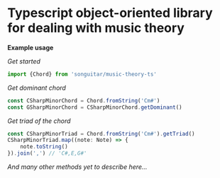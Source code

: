 # Typescript object-oriented library for dealing with music theory

**Example usage**

*Get started*
```javascript
import {Chord} from 'songuitar/music-theory-ts'
```

*Get dominant chord*
```javascript
const CSharpMinorChord = Chord.fromString('Cm#')
const GSharpMinorChord = CSharpMinorChord.getDominant()
```


*Get triad of the chord*
```javascript
const CSharpMinorTriad = Chord.fromString('Cm#').getTriad()
CSharpMinorTriad.map((note: Note) => {
    note.toString()
}).join(',') // 'C#,E,G#'

```


*And many other methods yet to describe here...*
